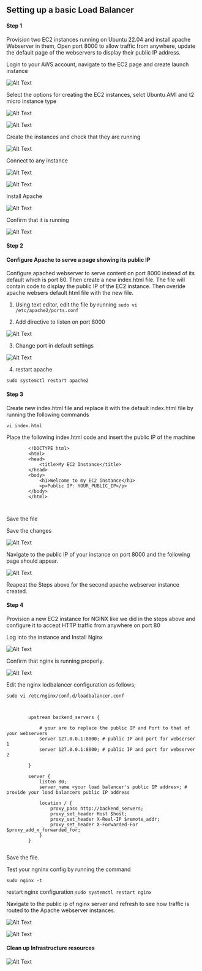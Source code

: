 ## Setting up a basic Load Balancer

#### Step 1

Provision two EC2 instances running on Ubuntu 22.04 and install apache Webserver in them, Open port 8000 to allow traffic from anywhere, update the default page of the webservers to display their public IP address.

Login to your AWS account, navigate to the EC2 page and create launch instance

![Alt Text](images/Launch_instance_page.PNG)

Select the options for creating the EC2 instances, selct Ubuntu AMI and t2 micro instance type

![Alt Text](images/settings_ec2.PNG)

![Alt Text](images/sg_instance.PNG)

Create the instances and check that they are running

![Alt Text](images/running_instances.PNG)

Connect to any instance

![Alt Text](images/ssh_client.PNG)

![Alt Text](images/logged_in.PNG)

Install Apache

![Alt Text](images/install_apache.PNG)


Confirm that it is running

![Alt Text](images/apache_running.PNG)

#### Step 2

#### Configure Apache to serve a page showing its public IP

Configure apached webserver to serve content on port 8000 instead of its default which is port 80. Then create a new index.html file. The file will contain code to display the public IP of the EC2 instance. Then overide apache websers default html file with the new file.

1. Using text editor, edit the file by running `sudo vi /etc/apache2/ports.conf`


2. Add directive to listen on port 8000

![Alt Text](images/change_port.PNG)

3. Change port in default settings

![Alt Text](images/port_8000_default.PNG)

4. restart apache

`sudo systemctl restart apache2`

#### Step 3

Create new index.html file and replace it with the default index.html file by running the following commands

`vi index.html`

Place the following index.html code and insert the public IP of the machine


```
        <!DOCTYPE html>
        <html>
        <head>
            <title>My EC2 Instance</title>
        </head>
        <body>
            <h1>Welcome to my EC2 instance</h1>
            <p>Public IP: YOUR_PUBLIC_IP</p>
        </body>
        </html>



```
 Save the file 

 Save the changes

![Alt Text](images/commands.PNG)
 

Navigate to the public IP of your instance on port 8000 and the following page should appear.

![Alt Text](images/show_public_ip.PNG)

Reapeat the Steps above for the second apache webserver instance created.

#### Step 4

Provision a new EC2 instance for NGINX like we did in the steps above and configure it to accept HTTP traffic from anywhere on port 80

Log into the instance and Install Nginx

![Alt Text](images/install_nginx.PNG)

Confirm that nginx is running properly.

![Alt Text](images/nginx_status.PNG)

Edit the nginx lodbalancer configuration as follows;

`sudo vi /etc/nginx/conf.d/loadbalancer.conf`

```

        
        upstream backend_servers {

            # your are to replace the public IP and Port to that of your webservers
            server 127.0.0.1:8000; # public IP and port for webserser 1
            server 127.0.0.1:8000; # public IP and port for webserver 2

        }

        server {
            listen 80;
            server_name <your load balancer's public IP addres>; # provide your load balancers public IP address

            location / {
                proxy_pass http://backend_servers;
                proxy_set_header Host $host;
                proxy_set_header X-Real-IP $remote_addr;
                proxy_set_header X-Forwarded-For $proxy_add_x_forwarded_for;
            }
        }
    

```

Save the file.


Test your ngninx config by running the command

`sudo nginx -t`

restart nginx configuration
`sudo systemctl restart nginx`

Navigate to the public ip of nginx server and refresh to see how traffic is routed to the Apache webserver instances.

![Alt Text](images/loadbalance_1.PNG)

![Alt Text](images/loadbalance_2.PNG)


#### Clean up Infrastructure resources

![Alt Text](images/clean_UP.PNG)

